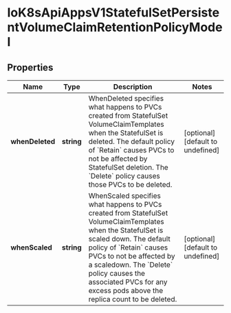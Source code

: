 # IoK8sApiAppsV1StatefulSetPersistentVolumeClaimRetentionPolicyModel

## Properties

Name | Type | Description | Notes
------------ | ------------- | ------------- | -------------
**whenDeleted** | **string** | WhenDeleted specifies what happens to PVCs created from StatefulSet VolumeClaimTemplates when the StatefulSet is deleted. The default policy of &#x60;Retain&#x60; causes PVCs to not be affected by StatefulSet deletion. The &#x60;Delete&#x60; policy causes those PVCs to be deleted. | [optional] [default to undefined]
**whenScaled** | **string** | WhenScaled specifies what happens to PVCs created from StatefulSet VolumeClaimTemplates when the StatefulSet is scaled down. The default policy of &#x60;Retain&#x60; causes PVCs to not be affected by a scaledown. The &#x60;Delete&#x60; policy causes the associated PVCs for any excess pods above the replica count to be deleted. | [optional] [default to undefined]


